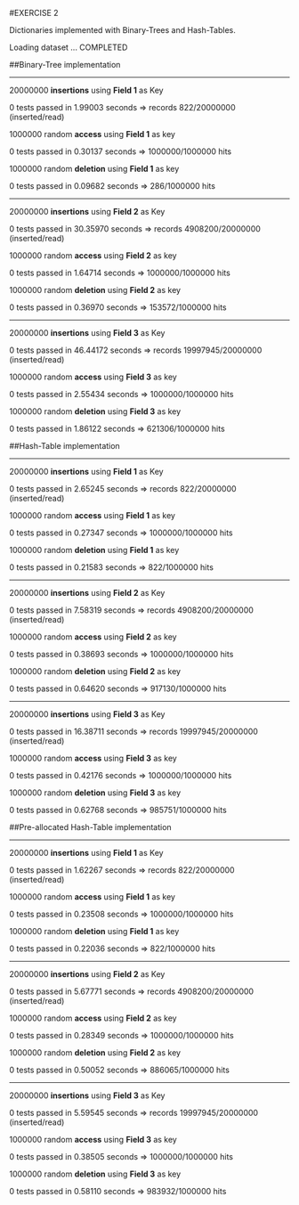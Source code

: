 #EXERCISE 2

Dictionaries implemented with Binary-Trees and Hash-Tables.

Loading dataset ... COMPLETED

##Binary-Tree implementation

***
20000000 **insertions** using **Field 1** as Key

0 tests passed in 1.99003 seconds
=> records 822/20000000 (inserted/read)

1000000 random **access** using **Field 1** as key

0 tests passed in 0.30137 seconds
=> 1000000/1000000 hits

1000000 random **deletion** using **Field 1** as key

0 tests passed in 0.09682 seconds
=> 286/1000000 hits


***
20000000 **insertions** using **Field 2** as Key

0 tests passed in 30.35970 seconds
=> records 4908200/20000000 (inserted/read)

1000000 random **access** using **Field 2** as key

0 tests passed in 1.64714 seconds
=> 1000000/1000000 hits

1000000 random **deletion** using **Field 2** as key

0 tests passed in 0.36970 seconds
=> 153572/1000000 hits


***
20000000 **insertions** using **Field 3** as Key

0 tests passed in 46.44172 seconds
=> records 19997945/20000000 (inserted/read)

1000000 random **access** using **Field 3** as key

0 tests passed in 2.55434 seconds
=> 1000000/1000000 hits

1000000 random **deletion** using **Field 3** as key

0 tests passed in 1.86122 seconds
=> 621306/1000000 hits


##Hash-Table implementation

***
20000000 **insertions** using **Field 1** as Key

0 tests passed in 2.65245 seconds
=> records 822/20000000 (inserted/read)

1000000 random **access** using **Field 1** as key

0 tests passed in 0.27347 seconds
=> 1000000/1000000 hits

1000000 random **deletion** using **Field 1** as key

0 tests passed in 0.21583 seconds
=> 822/1000000 hits


***
20000000 **insertions** using **Field 2** as Key

0 tests passed in 7.58319 seconds
=> records 4908200/20000000 (inserted/read)

1000000 random **access** using **Field 2** as key

0 tests passed in 0.38693 seconds
=> 1000000/1000000 hits

1000000 random **deletion** using **Field 2** as key

0 tests passed in 0.64620 seconds
=> 917130/1000000 hits


***
20000000 **insertions** using **Field 3** as Key

0 tests passed in 16.38711 seconds
=> records 19997945/20000000 (inserted/read)

1000000 random **access** using **Field 3** as key

0 tests passed in 0.42176 seconds
=> 1000000/1000000 hits

1000000 random **deletion** using **Field 3** as key

0 tests passed in 0.62768 seconds
=> 985751/1000000 hits


##Pre-allocated Hash-Table implementation

***
20000000 **insertions** using **Field 1** as Key

0 tests passed in 1.62267 seconds
=> records 822/20000000 (inserted/read)

1000000 random **access** using **Field 1** as key

0 tests passed in 0.23508 seconds
=> 1000000/1000000 hits

1000000 random **deletion** using **Field 1** as key

0 tests passed in 0.22036 seconds
=> 822/1000000 hits


***
20000000 **insertions** using **Field 2** as Key

0 tests passed in 5.67771 seconds
=> records 4908200/20000000 (inserted/read)

1000000 random **access** using **Field 2** as key

0 tests passed in 0.28349 seconds
=> 1000000/1000000 hits

1000000 random **deletion** using **Field 2** as key

0 tests passed in 0.50052 seconds
=> 886065/1000000 hits


***
20000000 **insertions** using **Field 3** as Key

0 tests passed in 5.59545 seconds
=> records 19997945/20000000 (inserted/read)

1000000 random **access** using **Field 3** as key

0 tests passed in 0.38505 seconds
=> 1000000/1000000 hits

1000000 random **deletion** using **Field 3** as key

0 tests passed in 0.58110 seconds
=> 983932/1000000 hits



